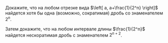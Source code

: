 Докажите, что на любом отрезке вида $\left[ a, a+\frac{1}{2^n} \right]$ найдется хотя бы одна (возможно, сократимая) дробь со знаменателем $2^n$.

Затем докажите, что на любом интервале длины $\frac{1}{2^n}$ найдется нескоратимая дробь с знаменателем $2^{n+2}$.